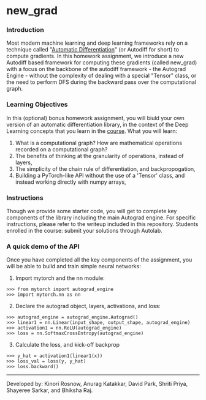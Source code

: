 # new_grad

### Introduction
Most modern machine learning and deep learning frameworks rely on a technique called "[Automatic Differentiation](https://en.wikipedia.org/wiki/Automatic_differentiation)" (or Autodiff for short) to compute gradients. In this homework assignment, we introduce a new Autodiff based framework for computing these gradients (called new_grad) with a focus on the backbone of the autodiff framework - the Autograd Engine - without the complexity of dealing with a special "Tensor" class, or the need to perform DFS during the backward pass over the computational graph.

### Learning Objectives
In this (optional) bonus homework assignment, you will biuld your own version of an automatic differentiation library, in the context of the Deep Learning concepts that you learn in the [course](http://deeplearning.cs.cmu.edu/S21/index.html).
What you will learn:
1. What is a computational graph? How are mathematical operations recorded on a computational graph?
2. The benefits of thinking at the granularity of operations, instead of layers,
3. The simplicity of the chain rule of differentiation, and backpropogation,
4. Building a PyTorch-like API without the use of a 'Tensor' class, and instead working directly with numpy arrays,

### Instructions
Though we provide some starter code, you will get to complete key components of the library including the main Autograd engine. For specific instructions, please refer to the writeup included in this repository. Students enrolled in the course: submit your solutions through Autolab.

### A quick demo of the API
Once you have completed all the key components of the assignment, you will be able to build and train simple neural networks:

1. Import mytorch and the nn module:
```Python3
>>> from mytorch import autograd_engine
>>> import mytorch.nn as nn
```
2. Declare the autograd object, layers, activations, and loss:
```Python3
>>> autograd_engine = autograd_engine.Autograd()
>>> linear1 = nn.Linear(input_shape, output_shape, autograd_engine)
>>> activation1 = nn.ReLU(autograd_engine)
>>> loss = nn.SoftmaxCrossEntropy(autograd_engine)
```

3. Calculate the loss, and kick-off backprop
```Python3
>>> y_hat = activation1(linear1(x))
>>> loss_val = loss(y, y_hat)
>>> loss.backward()
```
 -------------------------
 Developed by: Kinori Rosnow, Anurag Katakkar, David Park, Shriti Priya, Shayeree Sarkar, and Bhiksha Raj.
 
